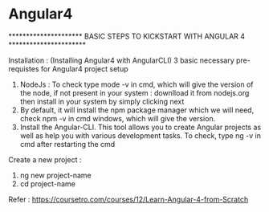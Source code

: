 # Angular4

********************* BASIC STEPS TO KICKSTART WITH ANGULAR 4 **********************

Installation : (Installing Angular4 with AngularCLI) 
3 basic necessary pre-requistes for Angular4 project setup
1. NodeJs : To check type mode -v in cmd, which will give the version of the node, if not present in your system : downlload it from nodejs.org then install in your system by simply clicking next
2. By default, it will install the npm package manager which we will need, check npm -v in cmd windows, which will give the version.
3. Install the Angular-CLI. This tool allows you to create Angular projects as well as help you with various development tasks. To check, type ng -v in cmd after restarting the cmd

Create a new project :
1. ng new project-name
2. cd project-name

Refer : https://coursetro.com/courses/12/Learn-Angular-4-from-Scratch

